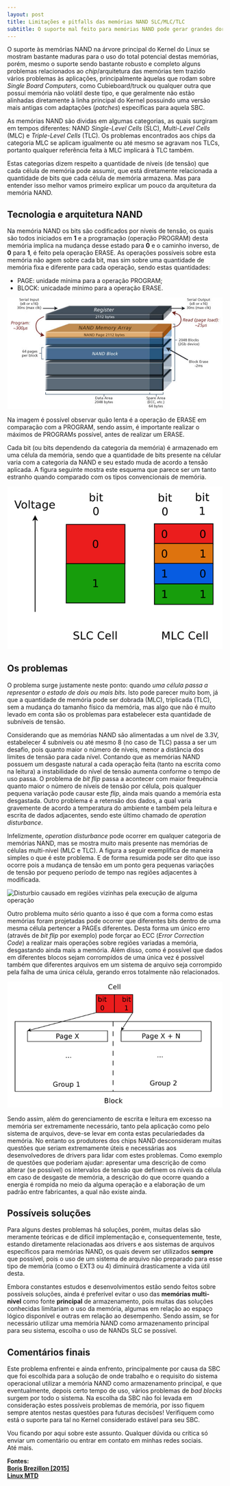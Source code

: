 ```yaml
---
layout: post
title: Limitações e pitfalls das memórias NAND SLC/MLC/TLC
subtitle: O suporte mal feito para memórias NAND pode gerar grandes dores de cabeça
---
```


O suporte às memórias NAND na árvore principal do Kernel do Linux se mostram bastante maduras para o uso do total
potencial destas memórias, porém, mesmo o suporte sendo bastante robusto e completo alguns problemas relacionados ao
_chip_/arquitetura das memórias tem trazido vários problemas às aplicações, principalmente àquelas que rodam sobre
_Single Board Computers_, como Cubieboard/truck ou qualquer outra que possuí memória não volátil deste tipo, e que
geralmente não estão alinhadas diretamente à linha principal do Kernel possuindo uma versão mais antigas com adaptações
(_patches_) específicas para aquela SBC.

As memórias NAND são dividas em algumas categorias, as quais surgiram em tempos diferentes: NAND _Single-Level Cells_
(SLC), _Multi-Level Cells_ (MLC) e _Triple-Level Cells_ (TLC). Os problemas encontrados aos chips da categoria MLC se
aplicam igualmente ou até mesmo se agravam nos TLCs, portanto qualquer referência feita à MLC implicará à TLC também.

Estas categorias dizem respeito a quantidade de níveis (de tensão) que cada célula de memória pode assumir, que está
diretamente relacionada a quantidade de bits que cada célula de memória armazena. Mas para entender isso melhor vamos
primeiro explicar um pouco da arquitetura da memória NAND.

## Tecnologia e arquitetura NAND

Na memória NAND os bits são codificados por níveis de tensão, os quais são todos iniciados em **1** e a programação
(operação PROGRAM) desta memória implica na mudança desse estado para **0** e o caminho inverso, de **0** para **1**, é
feito pela operação ERASE. As operações possíveis sobre esta memória não agem sobre cada bit, mas sim sobre uma
quantidade de memória fixa e diferente para cada operação, sendo estas quantidades:

* PAGE: unidade mínima para a operação PROGRAM;
* BLOCK: unicadade mínimo para a operação ERASE.

![Arquitetura interna NAND](/img/posts/limitacoes-pitfalls-memoria-nand/nand-arch.png)

Na imagem é possível observar quão lenta é a operação de ERASE em comparação com a PROGRAM, sendo assim, é importante
realizar o máximos de PROGRAMs possível, antes de realizar um ERASE.

Cada bit (ou bits dependendo da categoria da memória) é armazenado em uma célula da memória, sendo que a quantidade de
bits presente na célular varia com a categoria da NAND e seu estado muda de acordo a tensão aplicada. A figura seguinte
mostra este esquema que parece ser um tanto estranho quando comparado com os tipos convencionais de memória.

![Células NAND](/img/posts/limitacoes-pitfalls-memoria-nand/nand-cell.png)

## Os problemas

O problema surge justamente neste ponto: quando *uma célula passa a representar o estado de dois ou mais bits*. Isto
pode parecer muito bom, já que a quantidade de memória pode ser dobrada (MLC), triplicada (TLC), sem a mudança do
tamanho físico da memória, mas algo que não é muito levado em conta são os problemas para estabelecer esta quantidade de
subníveis de tensão. 

Considerando que as memórias NAND são alimentadas a um nível de 3.3V, estabelecer 4 subníveis ou até mesmo 8 (no caso de
TLC) passa a ser um desafio, pois quanto maior o número de níveis, menor a distância dos limites de tensão para cada
nível. Contando que as memórias NAND possuem um desgaste natural a cada operação feita (tanto na escrita como na
leitura) a instabilidade do nível de tensão aumenta conforme o tempo de uso passa. O problema de _bit flip_ passa a
acontecer com maior frequência quanto maior o número de níveis de tensão por célula, pois qualquer pequena variação pode
causar este _flip_, ainda mais quando a memória esta desgastada. Outro problema é a retensão dos dados, a qual varia
gravemente de acordo a temperatura do ambiente e também pela leitura e escrita de dados adjacentes, sendo este último
chamado de _operation disturbance_.

Infelizmente, _operation disturbance_ pode ocorrer em qualquer categoria de memórias NAND, mas se mostra muito mais
presente nas memórias de células multi-nível (MLC e TLC). A figura a seguir exemplifica de maneira simples o que é este
problema. E de forma resumida pode ser dito que isso ocorre pois a mudança de tensão em um ponto gera pequenas variações
de tensão por pequeno período de tempo nas regiões adjacentes à modificada.

![Disturbio causado em regiões vizinhas pela execução de alguma
operação](/img/posts/limitacoes-pitfalls-memoria-nand/nand-operation-disturbance.png)

Outro problema muito sério quanto a isso é que com a forma como estas memórias foram projetadas pode ocorrer que
diferentes bits dentro de uma mesma célula pertencer a PAGEs diferentes. Desta forma um único erro (através de _bit
flip_ por exemplo) pode forçar ao ECC (_Error Correction Code_) a realizar mais operações sobre regiões variadas a
memória, desgastando ainda mais a memória. Além disso, como é possível que dados em diferentes blocos sejam corrompidos
de uma única vez é possível também que diferentes arquivos em um sistema de arquivo seja corrompido pela falha de uma
única célula, gerando erros totalmente não relacionados.

![Páginas pareadas](/img/posts/limitacoes-pitfalls-memoria-nand/nand-paired-pages.png)

Sendo assim, além do gerenciamento de escrita e leitura em excesso na memória ser extremamente necessário, tanto pela
aplicação como pelo sistema de arquivos, deve-se levar em conta estas peculariedades da memória. No entanto os
produtores dos chips NAND desconsideram muitas questões que seriam extremamente úteis e necessárias aos desenvolvedores
de drivers para lidar com estes problemas. Como exemplo de questões que poderiam ajudar: apresentar uma descrição de
como alterar (se possível) os intervalos de tensão que definem os níveis da célula em caso de desgaste de memória, a
descrição do que ocorre quando a energia é rompida no meio da alguma operação e a elaboração de um padrão entre
fabricantes, a qual não existe ainda.

## Possíveis soluções

Para alguns destes problemas há soluções, porém, muitas delas são meramente teóricas e de difícil implementação e,
consequentemente, teste, estando diretamente relacionadas aos drivers e aos sistemas de arquivos específicos para
memórias NAND, os quais devem ser utilizados **sempre** que possível, pois o uso de um sistema de arquivo não preparado
para esse tipo de memória (como o EXT3 ou 4) diminuirá drasticamente a vida útil desta. 

Embora constantes estudos e desenvolvimentos estão sendo feitos sobre possíveis soluções, ainda é preferível evitar o
uso das **memórias multi-nivel** como fonte **principal** de armazenamento, pois muitas das soluções conhecidas
limitariam o uso da memória, algumas em relação ao espaço lógico disponível e outras em relação ao desempenho. Sendo
assim, se for necessário utilizar uma memória NAND como armazenamento principal para seu sistema, escolha o uso de NANDs
SLC se possível. 

## Comentários finais

Este problema enfrentei e ainda enfrento, principalmente por causa da SBC que foi escolhida para a solução de onde
trabalho e o requisito do sistema operacional utilizar a memória NAND como armazenamento principal, e que eventualmente,
depois certo tempo de uso, vários problemas de _bad blocks_ surgem por todo o sistema. Na escolha da SBC não foi levada
em consideração estes possíveis problemas de memória, por isso fiquem sempre atentos nestas questões para futuras
decisões! Verifiquem como está o suporte para tal no Kernel considerado estável para seu SBC.

Vou ficando por aqui sobre este assunto. Qualquer dúvida ou crítica só enviar um comentário ou entrar em contato em
minhas redes sociais.  
Até mais.

**Fontes:  
[Boris Brezillon [2015]](https://events.linuxfoundation.org/sites/events/files/slides/brezillon-mlc-nand_0.pdf)  
[Linux MTD](http://www.linux-mtd.infradead.org)**

